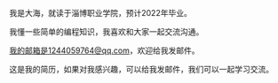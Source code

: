 我是大海，就读于淄博职业学院，预计2022年毕业。

我懂一些简单的编程知识，我喜欢和大家一起交流沟通。

我的邮箱是1244059764@qq.com，欢迎给我发邮件。

这是我的简历，如果对我感兴趣，可以给我发邮件，我们可以一起学习交流。
